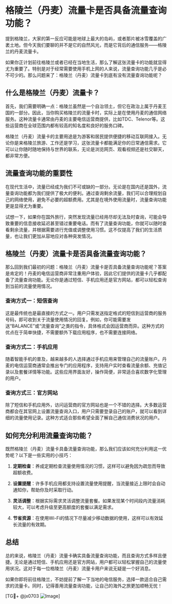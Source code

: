 # 格陵兰（丹麦）流量卡是否具备流量查询功能？

提到格陵兰，大家的第一反应可能是地球上最大的岛屿，或者那片被冰雪覆盖的广袤土地。但今天我们要聊的并不是它的自然风光，而是它背后的通信服务——格陵兰的丹麦流量卡。

如果你正计划前往格陵兰或者已经在当地生活，那么了解这张流量卡的功能就显得尤为重要了。特别是对于经常需要使用手机上网的人来说，流量查询功能几乎是必不可少的。那么问题来了：格陵兰（丹麦）流量卡到底有没有流量查询功能呢？

## 什么是格陵兰（丹麦）流量卡？

首先，我们需要明确一点：格陵兰虽然是一个自治领土，但它在政治上属于丹麦王国的一部分。因此，当你购买格陵兰的流量卡时，实际上是在使用丹麦的通信网络服务。这种流量卡通常由丹麦的主要电信运营商提供，比如TDC、Telenor等。这些运营商在全球范围内都有较高的知名度和良好的服务口碑。

格陵兰（丹麦）流量卡的主要用途是为游客和居民提供便捷的移动互联网接入。无论你是来格陵兰旅游、工作还是学习，这张流量卡都能满足你的日常通信需求。它可以让你随时随地保持与世界的联系，无论是浏览网页、观看视频还是社交聊天，都非常方便。

## 流量查询功能的重要性

在现代生活中，流量已经成为我们不可或缺的一部分。无论是在国内还是国外，流量查询功能都为我们提供了极大的便利。通过查询剩余流量，我们可以合理规划自己的网络使用，避免不必要的超额费用。尤其是在境外使用流量时，流量查询功能更是显得尤为重要。

试想一下，如果你在国外旅行，突然发现流量已经用尽却无法及时查询，可能会导致重要的信息接收延迟甚至错过重要电话。而有了流量查询功能，你就可以随时查看剩余流量，并根据需要进行充值或调整使用习惯。这不仅提高了我们的生活质量，也让我们更加从容地应对各种突发情况。

## 格陵兰（丹麦）流量卡是否具备流量查询功能？

那么回到我们最初的问题：格陵兰（丹麦）流量卡是否具备流量查询功能呢？答案是肯定的！丹麦的电信运营商非常注重用户体验，因此它们提供的流量卡几乎都配备了流量查询功能。无论你是通过短信、手机应用还是官方网站，都可以轻松查询到当前的流量使用情况。

### 查询方式一：短信查询

这是最传统也是最直接的方式之一。用户只需发送指定格式的短信到运营商的服务号码，即可收到关于流量使用情况的回复。例如，你可能需要发送“BALANCE”或“流量查询”之类的指令，具体格式会因运营商而异。这种方式的优点在于简单快捷，不需要额外下载应用程序，也不需要连接网络。

### 查询方式二：手机应用

随着智能手机的普及，越来越多的人选择通过手机应用来管理自己的流量账户。丹麦的电信运营商通常会推出专门的应用程序，支持用户实时查看流量余额、充值记录以及套餐详情等功能。这些应用界面友好，操作简便，非常适合喜欢数字化管理的用户。

### 查询方式三：官方网站

除了短信和手机应用外，访问运营商的官方网站也是一个不错的选择。大多数运营商都会在其官网上设置流量查询入口，用户只需要登录自己的账户，就可以看到详细的流量使用记录。这种方式适合那些希望全面了解自己通信消费状况的用户。

## 如何充分利用流量查询功能？

既然格陵兰（丹麦）流量卡具备流量查询功能，那么我们应该如何充分利用这一优势呢？以下是一些实用的小技巧：

1. **定期检查**：养成定期检查流量使用情况的习惯，这样可以避免因为疏忽而导致超额收费。
   
2. **设置提醒**：许多手机应用都支持设置流量使用提醒，当流量接近上限时会自动通知你，帮助你及时采取行动。
   
3. **灵活调整**：根据实际需求灵活调整流量套餐。如果发现某个时间段内流量消耗较大，可以考虑升级至更高额度的套餐以满足需求。
   
4. **节省资源**：在使用Wi-Fi的情况下尽量减少移动数据的使用，这样可以有效延长流量的有效期。

## 总结

总的来说，格陵兰（丹麦）流量卡确实具备流量查询功能，而且查询方式多样且便捷。无论是通过短信、手机应用还是官方网站，用户都可以轻松掌握自己的流量使用状况。这对于每一位格陵兰（丹麦）流量卡用户来说无疑是一个好消息。

如果你即将前往格陵兰，不妨提前了解一下当地的电信服务，选择一款适合自己需求的流量卡。同时，记得善用流量查询功能，让自己的海外之旅更加顺畅无忧！

[TG💪+ @jx0703 ![Image](https://github.com/user-attachments/assets/dbca1d08-cadb-493c-b0ec-ad6f7a83f270)]